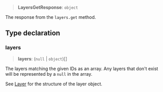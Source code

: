 > **LayersGetResponse**: `object`

The response from the `layers.get` method.

## Type declaration

### layers

> **layers**: (`null` \| `object`)[]

The layers matching the given IDs as an array. Any layers that don't
exist will be represented by a `null` in the array.

See [Layer](Layer.md) for the structure of the layer object.
